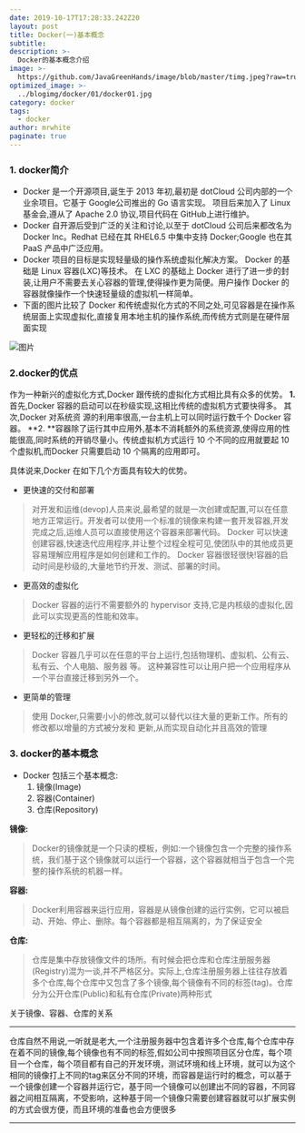 ```yaml
---
date: 2019-10-17T17:28:33.242Z20
layout: post
title: Docker(一)基本概念
subtitle: 
description: >-
  Docker的基本概念介绍
image: >-
  https://github.com/JavaGreenHands/image/blob/master/timg.jpeg?raw=true
optimized_image: >-
  ../blogimg/docker/01/docker01.jpg
category: docker
tags:
  - docker
author: mrwhite
paginate: true
---
```

### 1. docker简介

- Docker 是一个开源项目,诞生于 2013 年初,最初是 dotCloud 公司内部的一个业余项目。它基于 Google公司推出的 Go 语言实现。 项目后来加入了 Linux 基金会,遵从了 Apache 2.0 协议,项目代码在 GitHub上进行维护。
- Docker 自开源后受到广泛的关注和讨论,以至于 dotCloud 公司后来都改名为 Docker Inc。Redhat 已经在其 RHEL6.5 中集中支持 Docker;Google 也在其 PaaS 产品中广泛应用。
- Docker 项目的目标是实现轻量级的操作系统虚拟化解决方案。 Docker 的基础是 Linux 容器(LXC)等技术。
  在 LXC 的基础上 Docker 进行了进一步的封装,让用户不需要去关心容器的管理,使得操作更为简便。用户操作 Docker 的容器就像操作一个快速轻量级的虚拟机一样简单。
- 下面的图片比较了 Docker 和传统虚拟化方式的不同之处,可见容器是在操作系统层面上实现虚拟化,直接复用本地主机的操作系统,而传统方式则是在硬件层面实现

![图片](https://img-blog.csdnimg.cn/20190805153621681.png?x-oss-process=image/watermark,type_ZmFuZ3poZW5naGVpdGk,shadow_10,text_aHR0cHM6Ly9ibG9nLmNzZG4ubmV0L3FxXzQxMzU0NjMx,size_16,color_FFFFFF,t_70)

### 2.docker的优点

作为一种新兴的虚拟化方式,Docker 跟传统的虚拟化方式相比具有众多的优势。
**1.** 首先,Docker 容器的启动可以在秒级实现,这相比传统的虚拟机方式要快得多。 其次,Docker 对系统资
源的利用率很高,一台主机上可以同时运行数千个 Docker 容器。
**2. **容器除了运行其中应用外,基本不消耗额外的系统资源,使得应用的性能很高,同时系统的开销尽量小。传统虚拟机方式运行 10 个不同的应用就要起 10 个虚拟机,而Docker 只需要启动 10 个隔离的应用即可。

具体说来,Docker 在如下几个方面具有较大的优势。

- 更快速的交付和部署

> 对开发和运维(devop)人员来说,最希望的就是一次创建或配置,可以在任意地方正常运行。开发者可以使用一个标准的镜像来构建一套开发容器,开发完成之后,运维人员可以直接使用这个容器来部署代码。 Docker 可以快速创建容器,快速迭代应用程序,并让整个过程全程可见,使团队中的其他成员更容易理解应用程序是如何创建和工作的。 Docker 容器很轻很快!容器的启动时间是秒级的,大量地节约开发、测试、部署的时间。

- 更高效的虚拟化

> Docker 容器的运行不需要额外的 hypervisor 支持,它是内核级的虚拟化,因此可以实现更高的性能和效率。

- 更轻松的迁移和扩展

> Docker 容器几乎可以在任意的平台上运行,包括物理机、虚拟机、公有云、私有云、个人电脑、服务器
> 等。 这种兼容性可以让用户把一个应用程序从一个平台直接迁移到另外一个。

- 更简单的管理

> 使用 Docker,只需要小小的修改,就可以替代以往大量的更新工作。所有的修改都以增量的方式被分发和
> 更新,从而实现自动化并且高效的管理

### 3. docker的基本概念

- Docker 包括三个基本概念:
  1. 镜像(Image)
  2. 容器(Container)
  3. 仓库(Repository)

**镜像:**

> Docker的镜像就是一个只读的模板，例如:一个镜像包含一个完整的操作系统，我们基于这个镜像就可以运行一个容器，这个容器就相当于包含一个完整的操作系统的机器一样。

**容器:**

> Docker利用容器来运行应用，容器是从镜像创建的运行实例，它可以被启动、开始、停止、删除。每个容器都是相互隔离的，为了保证安全

**仓库:**

> 仓库是集中存放镜像文件的场所。有时候会把仓库和仓库注册服务器(Registry)混为一谈,并不严格区分。实际上,仓库注册服务器上往往存放着多个仓库,每个仓库中又包含了多个镜像,每个镜像有不同的标签(tag)。仓库分为公开仓库(Public)和私有仓库(Private)两种形式

关于镜像、容器、仓库的关系

------

仓库自然不用说,一听就是老大,一个注册服务器中包含着许多个仓库,每个仓库中存在着不同的镜像,每个镜像也有不同的标签,假如公司中按照项目区分仓库，每个项目一个仓库，每个项目都有自己的开发环境，测试环境和线上环境，就可以为这个相同的镜像打上不同的tag来区分不同的环境，而容器是运行时的概念，可以基于一个镜像创建一个容器并运行它，基于同一个镜像可以创建出不同的容器，不同容器之间相互隔离，不受影响，这种基于同一个镜像只需要创建容器就可以扩展实例的方式会很方便，而且环境的准备也会方便很多

------













